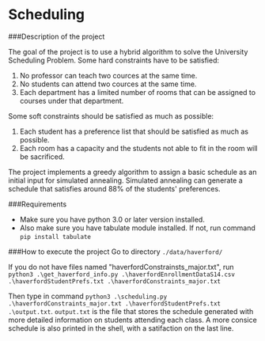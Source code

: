 # Scheduling

###Description of the project

The goal of the project is to use a hybrid algorithm to solve the University Scheduling Problem. 
Some hard constraints have to be satisfied:
1. No professor can teach two cources at the same time.
2. No students can attend two cources at the same time.
3. Each department has a limited number of rooms that can be assigned to courses under that department.

Some soft constraints should be satisfied as much as possible:
1. Each student has a preference list that should be satisfied as much as possible.
2. Each room has a capacity and the students not able to fit in the room will be sacrificed.

The project implements a greedy algorithm to assign a basic schedule as an initial input for simulated annealing. Simulated annealing can generate a schedule that satisfies around 88% of the students' preferences.

###Requirements
* Make sure you have python 3.0 or later version installed.
* Also make sure you have tabulate module installed. If not, run command `pip install tabulate`

###How to execute the project
Go to directory `./data/haverford/`

If you do not have files named "haverfordConstrainsts_major.txt", run  `python3 .\get_haverford_info.py .\haverfordEnrollmentDataS14.csv .\haverfordStudentPrefs.txt .\haverfordConstraints_major.txt`
 
Then type in command `python3 .\scheduling.py .\haverfordConstraints_major.txt .\haverfordStudentPrefs.txt .\output.txt`. `output.txt` is the file that stores the schedule generated with more detailed information on students attending each class. A more consice schedule is also printed in the shell, with a satifaction on the last line.
